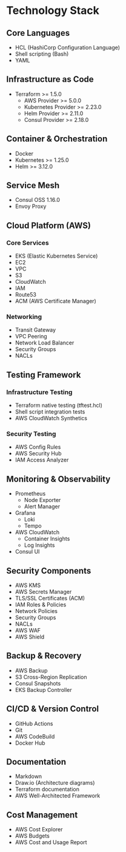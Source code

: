 # Technology Stack

## Core Languages
- HCL (HashiCorp Configuration Language)
- Shell scripting (Bash)
- YAML

## Infrastructure as Code
- Terraform >= 1.5.0
  - AWS Provider >= 5.0.0
  - Kubernetes Provider >= 2.23.0
  - Helm Provider >= 2.11.0
  - Consul Provider >= 2.18.0

## Container & Orchestration
- Docker
- Kubernetes >= 1.25.0
- Helm >= 3.12.0

## Service Mesh
- Consul OSS 1.16.0
- Envoy Proxy

## Cloud Platform (AWS)
### Core Services
- EKS (Elastic Kubernetes Service)
- EC2
- VPC
- S3
- CloudWatch
- IAM
- Route53
- ACM (AWS Certificate Manager)

### Networking
- Transit Gateway
- VPC Peering
- Network Load Balancer
- Security Groups
- NACLs

## Testing Framework
### Infrastructure Testing
- Terraform native testing (tftest.hcl)
- Shell script integration tests
- AWS CloudWatch Synthetics

### Security Testing
- AWS Config Rules
- AWS Security Hub
- IAM Access Analyzer

## Monitoring & Observability
- Prometheus
  - Node Exporter
  - Alert Manager
- Grafana
  - Loki
  - Tempo
- AWS CloudWatch
  - Container Insights
  - Log Insights
- Consul UI

## Security Components
- AWS KMS
- AWS Secrets Manager
- TLS/SSL Certificates (ACM)
- IAM Roles & Policies
- Network Policies
- Security Groups
- NACLs
- AWS WAF
- AWS Shield

## Backup & Recovery
- AWS Backup
- S3 Cross-Region Replication
- Consul Snapshots
- EKS Backup Controller

## CI/CD & Version Control
- GitHub Actions
- Git
- AWS CodeBuild
- Docker Hub

## Documentation
- Markdown
- Draw.io (Architecture diagrams)
- Terraform documentation
- AWS Well-Architected Framework

## Cost Management
- AWS Cost Explorer
- AWS Budgets
- AWS Cost and Usage Report
